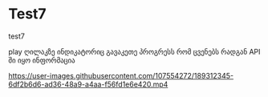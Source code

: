 # Test7
test7

play ღილაკზე ინდიკატორიც გავაკეთე პროგრესს რომ ცვენებს რადგან API ში იყო ინფორმაცია


https://user-images.githubusercontent.com/107554272/189312345-6df2b6d6-ad36-48a9-a4aa-f56fd1e6e420.mp4

